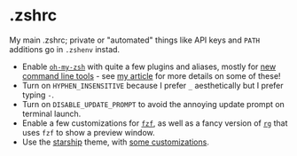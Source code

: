# .zshrc

My main .zshrc; private or "automated" things like API keys and `PATH` additions go in `.zshenv` instad.

* Enable [`oh-my-zsh`](https://ohmyz.sh) with quite a few plugins and aliases, mostly for [new command line tools](https://jvns.ca/blog/2022/04/12/a-list-of-new-ish--command-line-tools/) - see [my article](https://rwblickhan.org/technical/2022-command-line-tools/) for more details on some of these!
* Turn on `HYPHEN_INSENSITIVE` because I prefer `_` aesthetically but I prefer typing `-`.
* Turn on `DISABLE_UPDATE_PROMPT` to avoid the annoying update prompt on terminal launch.
* Enable a few customizations for [`fzf`](https://github.com/junegunn/fzf), as well as a fancy version of [`rg`](https://github.com/BurntSushi/ripgrep) that uses `fzf` to show a preview window.
* Use the [starship](https://starship.rs) theme, with [some customizations](/starship).
